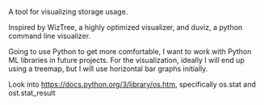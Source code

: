 A tool for visualizing storage usage.

Inspired by WizTree, a highly optimized visualizer, and duviz, a python command line visualizer.


Going to use Python to get more comfortable, I want to work with Python ML libraries in future projects.
For the visualization, ideally I will end up using a treemap, but I will use horizontal bar graphs initially.

Look into https://docs.python.org/3/library/os.htm, specifically os.stat and ost.stat_result
